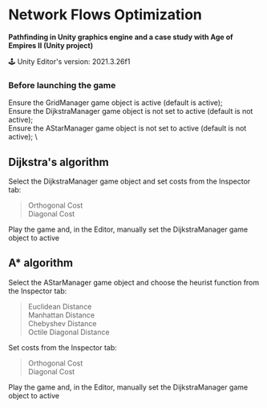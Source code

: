 # Network Flows Optimization
**Pathfinding in Unity graphics engine and a case study with Age of Empires II (Unity project)**

🕹️ Unity Editor's version: 2021.3.26f1

### Before launching the game

Ensure the GridManager game object is active (default is active); \
Ensure the DijkstraManager game object is not set to active (default is not active); \
Ensure the AStarManager game object is not set to active (default is not active); \

## Dijkstra's algorithm

Select the DijkstraManager game object and set costs from the Inspector tab: 
 > Orthogonal Cost \
 > Diagonal Cost 

Play the game and, in the Editor, manually set the DijkstraManager game object to active

## A* algorithm

Select the AStarManager game object and choose the heurist function from the Inspector tab:

 > Euclidean Distance \
 > Manhattan Distance \
 > Chebyshev Distance \
 > Octile Diagonal Distance

Set costs from the Inspector tab: 
 > Orthogonal Cost \
 > Diagonal Cost 

Play the game and, in the Editor, manually set the DijkstraManager game object to active

